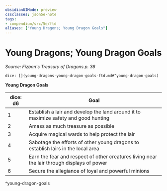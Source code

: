 ```yaml
---
obsidianUIMode: preview
cssclasses: json5e-note
tags:
- compendium/src/5e/ftd
aliases: ["Young Dragons; Young Dragon Goals"]
---
```

# Young Dragons; Young Dragon Goals
*Source: Fizban's Treasury of Dragons p. 36* 

`dice: [](young-dragons-young-dragon-goals-ftd.md#^young-dragon-goals)`

**Young Dragon Goals**

| dice: d6 | Goal |
|----------|------|
| 1 | Establish a lair and develop the land around it to maximize safety and good hunting |
| 2 | Amass as much treasure as possible |
| 3 | Acquire magical wards to help protect the lair |
| 4 | Sabotage the efforts of other young dragons to establish lairs in the local area |
| 5 | Earn the fear and respect of other creatures living near the lair through displays of power |
| 6 | Secure the allegiance of loyal and powerful minions |
^young-dragon-goals